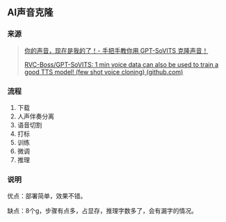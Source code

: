 ## AI声音克隆

### 来源

> [你的声音，现在是我的了！- 手把手教你用 GPT-SoVITS 克隆声音！](https://www.bilibili.com/video/BV1P541117yn?vd_source=ec4e4974e1b56ed330afdb6c6ead1501)
>
> [RVC-Boss/GPT-SoVITS: 1 min voice data can also be used to train a good TTS model! (few shot voice cloning) (github.com)](https://github.com/RVC-Boss/GPT-SoVITS?tab=readme-ov-file)

### 流程

1. 下载
2. 人声伴奏分离
3. 语音切割
4. 打标
5. 训练
6. 微调
7. 推理

### 说明

优点：部署简单，效果不错。

缺点：8个g，步骤有点多，占显存，推理字数多了，会有漏字的情况。

